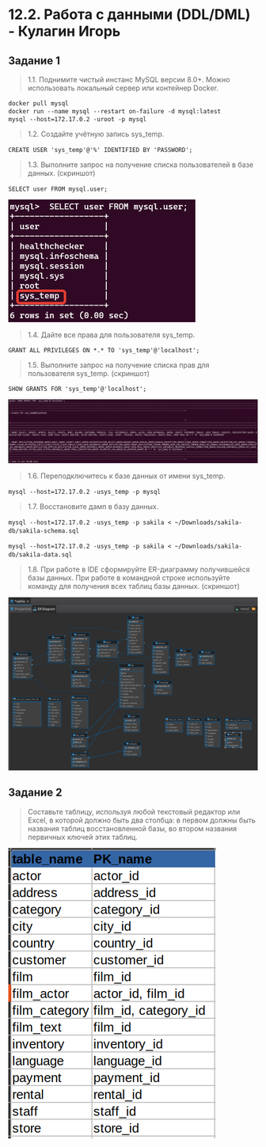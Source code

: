 # 12.2. Работа с данными (DDL/DML)  - Кулагин Игорь
## Задание 1

>1.1. Поднимите чистый инстанс MySQL версии 8.0+. Можно использовать локальный сервер или контейнер Docker.

```
docker pull mysql
docker run --name mysql --restart on-failure -d mysql:latest
mysql --host=172.17.0.2 -uroot -p mysql
```
>1.2. Создайте учётную запись sys_temp.

`CREATE USER 'sys_temp'@'%' IDENTIFIED BY 'PASSWORD';`

>1.3. Выполните запрос на получение списка пользователей в базе данных. (скриншот)

`SELECT user FROM mysql.user;`

![12.2 Task #1.3](screenshots/12.2-1.3.png)

>1.4. Дайте все права для пользователя sys_temp.

```
GRANT ALL PRIVILEGES ON *.* TO 'sys_temp'@'localhost';
```

>1.5. Выполните запрос на получение списка прав для пользователя sys_temp. (скриншот)

```
SHOW GRANTS FOR 'sys_temp'@'localhost';
```

![12.2 Task #1.5](screenshots/12.2-1.5.png)

>1.6. Переподключитесь к базе данных от имени sys_temp.

`mysql --host=172.17.0.2 -usys_temp -p mysql`

>1.7. Восстановите дамп в базу данных.

`mysql --host=172.17.0.2 -usys_temp -p sakila < ~/Downloads/sakila-db/sakila-schema.sql`

`mysql --host=172.17.0.2 -usys_temp -p sakila < ~/Downloads/sakila-db/sakila-data.sql`

>1.8. При работе в IDE сформируйте ER-диаграмму получившейся базы данных. При работе в командной строке используйте команду для получения всех таблиц базы данных. (скриншот)

![12.2 Task #1.8](screenshots/12.2-1.8.png)

## Задание 2

> Составьте таблицу, используя любой текстовый редактор или Excel, в которой должно быть два столбца: в первом должны быть названия таблиц восстановленной базы, во втором названия первичных ключей этих таблиц.

![12.2 Task #2](screenshots/12.2-2.png)